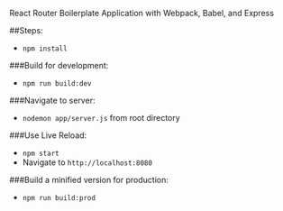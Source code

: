 React Router Boilerplate Application with Webpack, Babel, and Express

##Steps:
 - `npm install`

###Build for development:
 - `npm run build:dev`

###Navigate to server:
- `nodemon app/server.js` from root directory

###Use Live Reload:
 - `npm start`
 - Navigate to `http://localhost:8080`
 
###Build a minified version for production:
 - `npm run build:prod`
